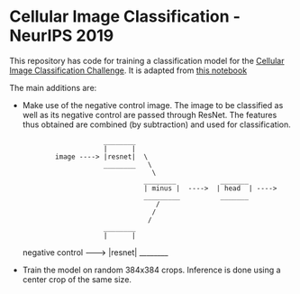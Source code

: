 # Cellular Image Classification - NeurIPS 2019

This repository has code for training a classification model for the [Cellular Image Classification Challenge](https://www.kaggle.com/c/recursion-cellular-image-classification). It is adapted from [this notebook](https://www.kaggle.com/yhn112/resnet18-baseline-pytorch-ignite)


The main additions are:

* Make use of the negative control image. The image to be classified as well as its negative control are passed through ResNet. The features thus obtained are combined (by subtraction) and used for classification.

                          ________
                          |      |
              image ----> |resnet|  \
                          ________   \
                                      \
                                    ________           _______
                                    | minus |  ---->  | head  | ---->
                                    _________          _______
                                       /
                                      /
                                     /
                          ________
                          |      |
    negative control ---> |resnet|
                          ________

* Train the model on random 384x384 crops. Inference is done using a center crop of the same size.
